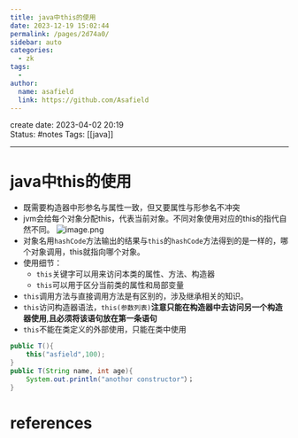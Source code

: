```yaml
---
title: java中this的使用
date: 2023-12-19 15:02:44
permalink: /pages/2d74a0/
sidebar: auto
categories:
  - zk
tags:
  - 
author: 
  name: asafield
  link: https://github.com/Asafield
---
```


create date: 2023-04-02 20:19  
Status: #notes
Tags: [[java]]

---

# java中this的使用
- 既需要构造器中形参名与属性一致，但又要属性与形参名不冲突
- jvm会给每个对象分配this，代表当前对象。不同对象使用对应的this的指代自然不同。
![image.png](https://pic-1312640559.cos.ap-chengdu.myqcloud.com/img/20230402203159.png)
- 对象名用`hashCode`方法输出的结果与`this`的`hashCode`方法得到的是一样的，哪个对象调用，this就指向哪个对象。
- 使用细节：
	- `this`关键字可以用来访问本类的属性、方法、构造器
	- `this`可以用于区分当前类的属性和局部变量
- `this`调用方法与直接调用方法是有区别的，涉及继承相关的知识。
- `this`访问构造器语法，`this(参数列表)`**注意只能在构造器中去访问另一个构造器使用**,**且必须将该语句放在第一条语句**
- `this`不能在类定义的外部使用，只能在类中使用
```java
public T(){
	this("asfield",100);
}
public T(String name, int age){
	System.out.println("anothor constructor"）；
}
```
# references